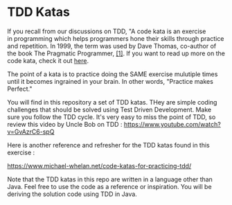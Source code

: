 TDD Katas
=====

If you recall from our discussions on TDD, "A code kata is an exercise in programming which helps programmers hone their skills through practice and repetition.
In 1999, the term was used by Dave Thomas, co-author of the book The Pragmatic Programmer, <a href="https://en.wikipedia.org/wiki/Kata_(programming)">[1]</a>.  If you want to read up more on the code kata, check it out <a href="http://www.peterprovost.org/blog/2012/05/02/kata-the-only-way-to-learn-tdd/">here</a>.   

The point of a kata is to practice doing the SAME exercise mulutiple times until it becomes ingrained in your brain.  In other words, "Practice makes Perfect."  

You will find in this repository a set of TDD katas.  THey are simple coding challenges that should be solved using Test Driven Development.  Make sure you follow the TDD cycle.  It's very easy to miss the point of TDD, so review this video by Uncle Bob on TDD : https://www.youtube.com/watch?v=GvAzrC6-spQ


Here is another reference and refresher for the TDD katas found in this exercise : 

https://www.michael-whelan.net/code-katas-for-practicing-tdd/


Note that the TDD katas in this repo are written in a language other than Java.  Feel free to use the code as a reference or inspiration.  You will be deriving the solution code using TDD in Java.  

